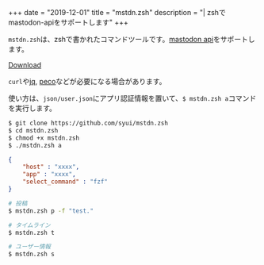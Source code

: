 +++
date = "2019-12-01"
title = "mstdn.zsh"
description = "| zshでmastodon-apiをサポートします"
+++

`mstdn.zsh`は、zshで書かれたコマンドツールです。[mastodon api](https://github.com/tootsuite/documentation/blob/master/Using-the-API/API.md)をサポートします。

[Download](https://github.com/syui/mstdn.zsh)

`curl`や[jq](https://stedolan.github.io/jq/), [peco](https://github.com/peco/peco)などが必要になる場合があります。

使い方は、`json/user.json`にアプリ認証情報を置いて、`$ mstdn.zsh a`コマンドを実行します。

```sh
$ git clone https://github.com/syui/mstdn.zsh
$ cd mstdn.zsh
$ chmod +x mstdn.zsh
$ ./mstdn.zsh a
```

```json:./json/user.json
{
	"host" : "xxxx",
	"app" : "xxxx",
	"select_command" : "fzf"
}
```

```sh
# 投稿
$ mstdn.zsh p -f "test."

# タイムライン
$ mstdn.zsh t

# ユーザー情報
$ mstdn.zsh s
```
